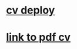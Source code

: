 # [cv deploy](https://yuyuu-8.github.io/rsschool-cv/cv)
# [link to pdf cv](https://github.com/yuyuu-8/yuyuu-8/blob/main/Anastasia_Stepuk.pdf)
